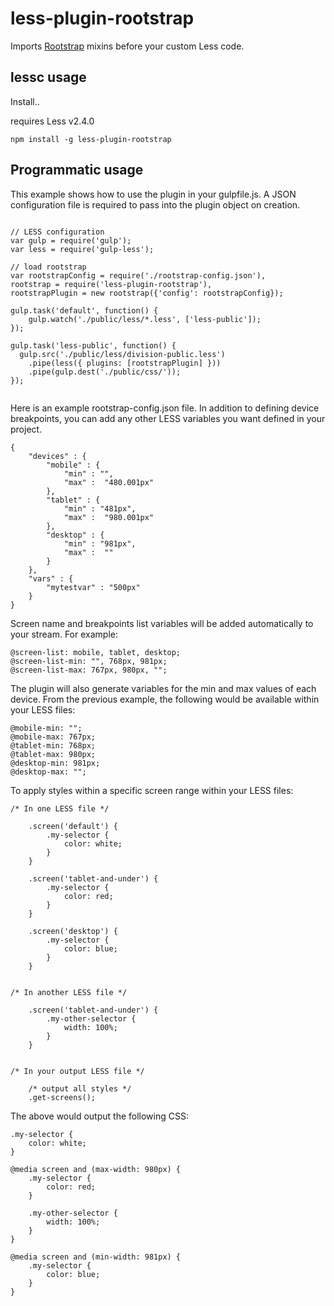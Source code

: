 less-plugin-rootstrap
========================

Imports [Rootstrap](https://github.com/skyshab/rootstrap-library/) mixins before your custom Less code.

## lessc usage

Install..

requires Less v2.4.0

```
npm install -g less-plugin-rootstrap
```

## Programmatic usage

This example shows how to use the plugin in your gulpfile.js. A JSON configuration file is required to pass into the plugin object on creation.

```

// LESS configuration
var gulp = require('gulp');
var less = require('gulp-less');

// load rootstrap
var rootstrapConfig = require('./rootstrap-config.json'),
rootstrap = require('less-plugin-rootstrap'),
rootstrapPlugin = new rootstrap({'config': rootstrapConfig});

gulp.task('default', function() {
    gulp.watch('./public/less/*.less', ['less-public']);
});

gulp.task('less-public', function() {
  gulp.src('./public/less/division-public.less')
    .pipe(less({ plugins: [rootstrapPlugin] }))
    .pipe(gulp.dest('./public/css/'));
});


```

Here is an example rootstrap-config.json file. In addition to defining device breakpoints, you can add any other LESS variables you want defined in your project.

```
{
    "devices" : {
        "mobile" : {
            "min" : "",
            "max" :  "480.001px"
        },
        "tablet" : {
            "min" : "481px",
            "max" :  "980.001px"
        },
        "desktop" : {
            "min" : "981px",
            "max" :  ""
        }
    },
    "vars" : {
        "mytestvar" : "500px"
    }
}

```


Screen name and breakpoints list variables will be added automatically to your stream. For example:

```
@screen-list: mobile, tablet, desktop;
@screen-list-min: "", 768px, 981px;
@screen-list-max: 767px, 980px, "";

```
The plugin will also generate variables for the min and max values of each device. From the previous example, the following would be available within your LESS files:

```
@mobile-min: "";
@mobile-max: 767px;
@tablet-min: 768px;
@tablet-max: 980px;
@desktop-min: 981px;
@desktop-max: "";

```

To apply styles within a specific screen range within your LESS files:

```
/* In one LESS file */

    .screen('default') {
        .my-selector {
            color: white;
        }    
    }

    .screen('tablet-and-under') {
        .my-selector {
            color: red;
        }
    }

    .screen('desktop') {
        .my-selector {
            color: blue;
        }
    }


/* In another LESS file */

    .screen('tablet-and-under') {
        .my-other-selector {
            width: 100%;
        }
    }


/* In your output LESS file */

    /* output all styles */
    .get-screens();

```

The above would output the following CSS:

```
.my-selector {
    color: white;
}

@media screen and (max-width: 980px) {
    .my-selector {
        color: red;
    }  

    .my-other-selector {
        width: 100%;
    }      
}

@media screen and (min-width: 981px) {
    .my-selector {
        color: blue;
    }    
}

```
